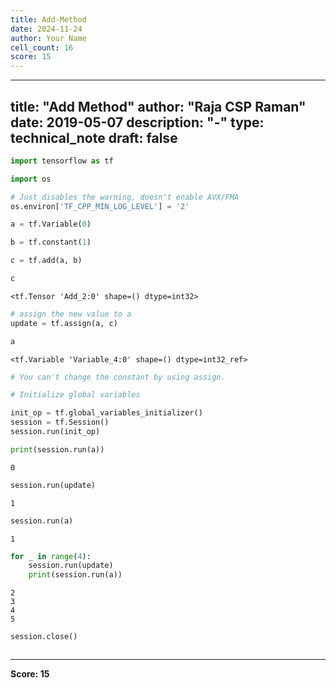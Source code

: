 ```yaml
---
title: Add-Method
date: 2024-11-24
author: Your Name
cell_count: 16
score: 15
---
```


---
title: "Add Method"
author: "Raja CSP Raman"
date: 2019-05-07
description: "-"
type: technical_note
draft: false
---

```python
import tensorflow as tf

import os

# Just disables the warning, doesn't enable AVX/FMA
os.environ['TF_CPP_MIN_LOG_LEVEL'] = '2'
```


```python
a = tf.Variable(0)
```


```python
b = tf.constant(1)
```


```python
c = tf.add(a, b)
```


```python
c
```




    <tf.Tensor 'Add_2:0' shape=() dtype=int32>




```python
# assign the new value to a
update = tf.assign(a, c)
```


```python
a
```




    <tf.Variable 'Variable_4:0' shape=() dtype=int32_ref>




```python
# You can't change the constant by using assign. 
```


```python
# Initialize global variables

init_op = tf.global_variables_initializer()
session = tf.Session()
session.run(init_op)
```


```python
print(session.run(a))
```

    0



```python
session.run(update)
```




    1




```python
session.run(a)
```




    1




```python
for _ in range(4):
    session.run(update)
    print(session.run(a))
```

    2
    3
    4
    5



```python
session.close()
```


```python

```


---
**Score: 15**